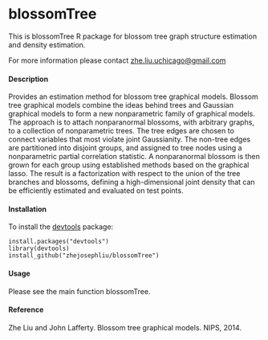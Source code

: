 # blossomTree

This is blossomTree R package for blossom tree graph structure estimation and density estimation. 

For more information please contact zhe.liu.uchicago@gmail.com

#### Description

Provides an estimation method for blossom tree graphical models. Blossom tree graphical models combine the ideas behind trees and Gaussian graphical models to form a new nonparametric family of graphical models. The approach is to attach nonparanormal blossoms, with arbitrary graphs, to a collection of nonparametric trees. The tree edges are chosen to connect variables that most violate joint Gaussianity. The non-tree edges are partitioned into disjoint groups, and assigned to tree nodes using a nonparametric partial correlation statistic. A nonparanormal blossom is then grown for each group using established methods based on the graphical lasso. The result is a factorization with respect to the union of the tree branches and blossoms, defining a high-dimensional joint density that can be efficiently estimated and evaluated on test points.

#### Installation

To install the [devtools](https://cran.r-project.org/package=devtools) package:

    install.packages("devtools")
    library(devtools)
    install_github("zhejosephliu/blossomTree")

#### Usage

Please see the main function blossomTree.

#### Reference

Zhe Liu and John Lafferty. Blossom tree graphical models. NIPS, 2014.
